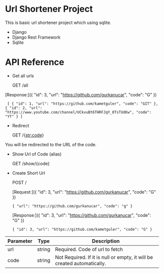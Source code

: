# Url Shortener Project

This is basic url shortener project which using sqlite.

* Django
* Django Rest Framework
* Sqlite

# API Reference

* Get all urls

  GET /all

[Response:]({
    "id": 3,
    "url": "https://github.com/gurkanucar",
    "code": "G"
})

`
[
{
"id": 1,
"url": "https://github.com/kametguler",
"code": "GIT"
},
{
"id": 2,
"url": "https://www.youtube.com/channel/UCkvuBt6THRFJqY_0TsTUdKw",
"code": "YT"
}
]`

* Redirect

  GET /{<str:code>}

You will be redirected to the URL of the code.

* Show Url of Code (alias)

  GET /show/{code}

* Create Short Url

  POST /

  [Request:]({
    "id": 3,
    "url": "https://github.com/gurkanucar",
    "code": "G"
})

  `{
    "url": "https://github.com/gurkanucar",
    "code": "g"
  }`

  [Response:]({
    "id": 3,
    "url": "https://github.com/gurkanucar",
    "code": "G"
}) 
  
  `{
    "id": 3,
    "url": "https://github.com/kametguler",
    "code": "G"
  }`

| Parameter | Type   | Description                                                         |
|-----------|--------|---------------------------------------------------------------------|
| url       | string | Required. Code of url to fetch                                      |
| code      | string | Not Required. If it is null or empty, it will be created automatically. |